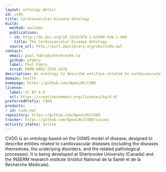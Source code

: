 ```yaml
---
layout: ontology_detail
id: cvdo
title: Cardiovascular Disease Ontology
build:
  method: owl2obo
  publications:
  - id: http://dx.doi.org/10.3233/978-1-61499-438-1-409
    title: The Cardiovascular Disease Ontology
  source_url: http://purl.obolibrary.org/obo/cvdo.owl
contact:
  email: paul.fabry@usherbrooke.ca
  github: pfabry
  label: Paul Fabry
  orcid: 0000-0002-3336-2476
description: An ontology to describe entities related to cardiovascular diseases
domain: health
homepage: https://github.com/OpenLHS/CVDO
license:
  label: CC BY 4.0
  url: https://creativecommons.org/licenses/by/4.0/
preferredPrefix: CVDO
products:
- id: cvdo.owl
repository: https://github.com/OpenLHS/CVDO
tracker: https://github.com/OpenLHS/CVDO/issues
activity_status: active
---
```


CVDO is an ontology based on the OGMS model of disease, designed to describe entities related to cardiovascular diseases (including the diseases themselves, the underlying disorders, and the related pathological processes). It is being developed at Sherbrooke University (Canada) and the INSERM research institute (Institut National de la Santé et de la Recherche Médicale).
